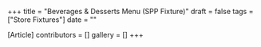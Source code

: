+++
title = "Beverages & Desserts Menu (SPP Fixture)"
draft = false
tags = ["Store Fixtures"]
date = ""

[Article]
contributors = []
gallery = []
+++
